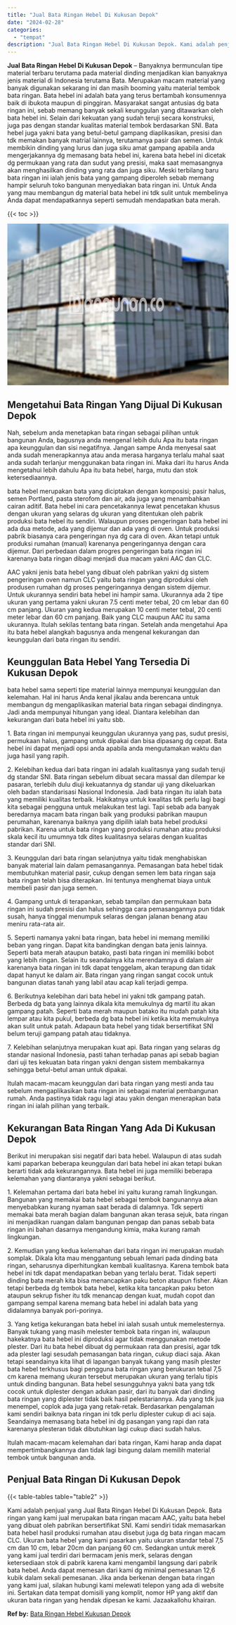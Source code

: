 ```yaml
---
title: "Jual Bata Ringan Hebel Di Kukusan Depok"
date: "2024-02-28"
categories: 
  - "tempat"
description: "Jual Bata Ringan Hebel Di Kukusan Depok. Kami adalah penjual yang Jual Bata Ringan Hebel Di Kukusan Depok. Bata ringan yang kami jual merupakan bata ringan m..."
---
```


**Jual Bata Ringan Hebel Di Kukusan Depok** – Banyaknya bermunculan tipe material terbaru terutama pada material dinding menjadikan kian banyaknya jenis material di Indonesia terutama Bata. Merupakan macam material yang banyak digunakan sekarang ini dan masih booming yaitu material tembok bata ringan. Bata hebel ini adalah bata yang terus bertambah konsumennya baik di ibukota maupun di pinggiran. Masyarakat sangat antusias dg bata ringan ini, sebab memang banyak sekali keunggulan yang ditawarkan oleh bata hebel ini. Selain dari kekuatan yang sudah teruji secara konstruksi, juga pas dengan standar kualitas material tembok berdasarkan SNI. Bata hebel juga yakni bata yang betul-betul gampang diaplikasikan, presisi dan tdk memakan banyak matrial lainnya, terutamanya pasir dan semen. Untuk membikin dinding yang lurus dan juga siku amat gampang apabila anda mengerjakannya dg memasang bata hebel ini, karena bata hebel ini dicetak dg permukaan yang rata dan sudut yang presisi, maka saat memasangnya akan menghasilkan dinding yang rata dan juga siku. Meski terbilang baru bata ringan ini ialah jenis bata yang gampang diperoleh sebab memang hampir seluruh toko bangunan menyediakan bata ringan ini. Untuk Anda yang mau membangun dg material bata hebel ini tdk sulit untuk membelinya Anda dapat mendapatkannya seperti semudah mendapatkan bata merah.

{{< toc >}}

![Jual Bata Ringan Hebel Di Kukusan Depok](/images/jual-hebel-murah-44.png)

## Mengetahui Bata Ringan Yang Dijual Di Kukusan Depok

Nah, sebelum anda menetapkan bata ringan sebagai pilihan untuk bangunan Anda, bagusnya anda mengenal lebih dulu Apa itu bata ringan apa keunggulan dan sisi negatifnya. Jangan sampe Anda menyesal saat anda sudah menerapkannya atau anda merasa harganya terlalu mahal saat anda sudah terlanjur menggunakan bata ringan ini. Maka dari itu harus Anda mengetahui lebih dahulu Apa itu bata hebel, harga, mutu dan stok ketersediaannya.

bata hebel merupakan bata yang diciptakan dengan komposisi; pasir halus, semen Portland, pasta sterofom dan air, ada juga yang menambahkan cairan aditif. Bata hebel ini cara pencetakannya lewat pencetakan khusus dengan ukuran yang selaras dg ukuran yang ditentukan oleh pabrik produksi bata hebel itu sendiri. Walaupun proses pengeringan bata hebel ini ada dua metode, ada yang dijemur dan ada yang di oven. Untuk produksi pabrik biasanya cara pengeringan nya dg cara di oven. Akan tetapi untuk produksi rumahan (manual) karenanya pengeringannya dengan cara dijemur. Dari perbedaan dalam progres pengeringan bata ringan ini karenanya bata ringan dibagi menjadi dua macam yakni AAC dan CLC.

AAC yakni jenis bata hebel yang dibuat oleh pabrikan yakni dg sistem pengeringan oven namun CLC yaitu bata ringan yang diproduksi oleh produsen rumahan dg proses pengeringannya dengan sistem dijemur. Untuk ukurannya sendiri bata hebel ini hampir sama. Ukurannya ada 2 tipe ukuran yang pertama yakni ukuran 7.5 centi meter tebal, 20 cm lebar dan 60 cm panjang. Ukuran yang kedua merupakan 10 centi meter tebal, 20 centi meter lebar dan 60 cm panjang. Baik yang CLC maupun AAC itu sama ukurannya. Itulah sekilas tentang bata ringan. Setelah anda mengetahui Apa itu bata hebel alangkah bagusnya anda mengenal kekurangan dan keunggulan dari bata ringan itu sendiri.

## Keunggulan Bata Hebel Yang Tersedia Di Kukusan Depok

bata hebel sama seperti tipe material lainnya mempunyai keunggulan dan kelemahan. Hal ini harus Anda kenal jikalau anda berencana untuk membangun dg mengaplikasikan material bata ringan sebagai dindingnya. Jadi anda mempunyai hitungan yang ideal. Diantara kelebihan dan kekurangan dari bata hebel ini yaitu sbb.

1\. Bata ringan ini mempunyai keunggulan ukurannya yang pas, sudut presisi, permukaan halus, gampang untuk dipakai dan bisa dipasang dg cepat. Bata hebel ini dapat menjadi opsi anda apabila anda mengutamakan waktu dan juga hasil yang rapih.

2\. Kelebihan kedua dari bata ringan ini adalah kualitasnya yang sudah teruji dg standar SNI. Bata ringan sebelum dibuat secara massal dan dilempar ke pasaran, terlebih dulu diuji kekuatannya dg standar uji yang dikeluarkan oleh badan standarisasi Nasional Indonesia. Jadi bata ringan itu ialah bata yang memiliki kualitas terbaik. Hakikatnya untuk kwalitas tdk perlu lagi bagi kita sebagai pengguna untuk melakukan test lagi. Tapi sebab ada banyak beredarnya macam bata ringan baik yang produksi pabrikan maupun perumahan, karenanya baiknya yang dipilih ialah bata hebel produksi pabrikan. Karena untuk bata ringan yang produksi rumahan atau produksi skala kecil itu umumnya tdk dites kualitasnya selaras dengan kualitas standar dari SNI.

3\. Keunggulan dari bata ringan selanjutnya yaitu tidak menghabiskan banyak material lain dalam pemasangannya. Pemasangan bata hebel tidak membutuhkan material pasir, cukup dengan semen lem bata ringan saja bata ringan telah bisa diterapkan. Ini tentunya menghemat biaya untuk membeli pasir dan juga semen.

4\. Gampang untuk di terapankan, sebab tampilan dan permukaan bata ringan ini sudah presisi dan halus sehingga cara pemasangannya pun tidak susah, hanya tinggal menumpuk selaras dengan jalanan benang atau meniru rata-rata air.

5\. Seperti namanya yakni bata ringan, bata hebel ini memang memiliki beban yang ringan. Dapat kita bandingkan dengan bata jenis lainnya. Seperti bata merah ataupun batako, pasti bata ringan ini memiliki bobot yang lebih ringan. Selain itu seandainya kita merendamnya di dalam air karenanya bata ringan ini tdk dapat tenggelam, akan terapung dan tidak dapat hanyut ke dalam air. Bata ringan yang ringan sangat cocok untuk bangunan diatas tanah yang labil atau acap kali terjadi gempa.

6\. Berikutnya kelebihan dari bata hebel ini yakni tdk gampang patah. Berbeda dg bata yang lainnya dikala kita memukulnya dg martil itu akan gampang patah. Seperti bata merah maupun batako itu mudah patah kita lempar atau kita pukul, berbeda dg bata hebel ini ketika kita memukulnya akan sulit untuk patah. Adapaun bata hebel yang tidak bersertifikat SNI belum teruji gampang patah atau tidaknya.

7\. Kelebihan selanjutnya merupakan kuat api. Bata ringan yang selaras dg standar nasional Indonesia, pasti tahan terhadap panas api sebab bagian dari uji tes kekuatan bata ringan yakni dengan sistem membakarnya sehingga betul-betul aman untuk dipakai.

Itulah macam-macam keunggulan dari bata ringan yang mesti anda tau sebelum mengaplikasikan bata ringan ini sebagai material pembangunan rumah. Anda pastinya tidak ragu lagi atau yakin dengan menerapkan bata ringan ini ialah pilihan yang terbaik.

## Kekurangan Bata Ringan Yang Ada Di Kukusan Depok

Berikut ini merupakan sisi negatif dari bata hebel. Walaupun di atas sudah kami paparkan beberapa keunggulan dari bata hebel ini akan tetapi bukan berarti tidak ada kekurangannya. Bata hebel ini juga memiliki beberapa kelemahan yang diantaranya yakni sebagai berikut.

1\. Kelemahan pertama dari bata hebel ini yaitu kurang ramah lingkungan. Bangunan yang memakai bata hebel sebagai tembok bangunannya akan menyebabkan kurang nyaman saat berada di dalamnya. Tdk seperti memakai bata merah bagian dalam bangunan akan terasa sejuk, bata ringan ini menjadikan ruangan dalam bangunan pengap dan panas sebab bata ringan ini bahan dasarnya mengandung kimia, maka kurang ramah lingkungan.

2\. Kemudian yang kedua kelemahan dari bata ringan ini merupakan mudah somplak. Dikala kita mau menggantung sebuah lemari pada dinding bata ringan, seharusnya diperhitungkan kembali kualitasnya. Karena tembok bata hebel ini tdk dapat mendapatkan beban yang terlalu berat. Tidak seperti dinding bata merah kita bisa menancapkan paku beton ataupun fisher. Akan tetapi berbeda dg tembok bata hebel, ketika kita tancapkan paku beton ataupun sekrup fisher itu tdk menancap dengan kuat, mudah copot dan gampang sempal karena memang bata hebel ini adalah bata yang didalamnya banyak pori-porinya.

3\. Yang ketiga kekurangan bata hebel ini ialah susah untuk memelesternya. Banyak tukang yang masih melester tembok bata ringan ini, walaupun hakekatnya bata hebel ini diproduksi agar tidak menggunakan metode plester. Dari itu bata hebel dibuat dg permukaan rata dan presisi, agar tdk ada plester lagi sesudah pemasangan bata ringan, cukup diaci saja. Akan tetapi seandainya kita lihat di lapangan banyak tukang yang masih plester bata hebel terkhusus bagi pengguna bata ringan yang berukuran tebal 7,5 cm karena memang ukuran tersebut merupakan ukuran yang terlalu tipis untuk dinding bangunan. Bata hebel sesungguhnya yakni bata yang tdk cocok untuk diplester dengan adukan pasir, dari itu banyak dari dinding bata ringan yang diplester tidak baik hasil pelestariannya. Ada yang tdk jua menempel, coplok ada juga yang retak-retak. Berdasarkan pengalaman kami sendiri baiknya bata ringan ini tdk perlu diplester cukup di aci saja. Seandainya memasang bata hebel ini dg pasangan yang rapi dan rata karenanya plesteran tidak dibutuhkan lagi cukup diaci sudah halus.

Itulah macam-macam kelemahan dari bata ringan, Kami harap anda dapat mempertimbangkannya dan tidak lagi bingung dalam memilih material tembok untuk bangunan anda.

## Penjual Bata Ringan Di Kukusan Depok

{{< table-tables table="table2" >}}

Kami adalah penjual yang Jual Bata Ringan Hebel Di Kukusan Depok. Bata ringan yang kami jual merupakan bata ringan macam AAC, yaitu bata hebel yang dibuat oleh pabrikan bersertifikat SNI. Kami sendiri tidak memasarkan bata hebel hasil produksi rumahan atau disebut juga dg bata ringan macam CLC. Ukuran bata hebel yang kami pasarkan yaitu ukuran standar tebal 7,5 cm dan 10 cm, lebar 20cm dan panjang 60 cm. Sedangkan untuk merek yang kami jual terdiri dari bermacam jenis merk, selaras dengan ketersediaan stok di pabrik karena kami mengambil langsung dari pabrik bata hebel. Anda dapat memesan dari kami dg minimal pemesanan 12,6 kubik dalam sekali pemesanan. Jika anda berkenan dengan bata ringan yang kami jual, silakan hubungi kami melewati telepon yang ada di website ini. Sertakan data tempat domisili yang komplit, nomor HP yang aktif dan ukuran bata ringan yang hendak dipesan ke kami. Jazaakallohu khairan.

**Ref by:** [Bata Ringan Hebel Kukusan Depok](https://id.wikipedia.org/wiki/Bata)
